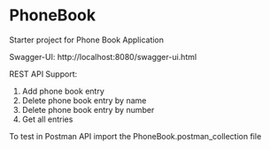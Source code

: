 # PhoneBook
Starter project for Phone Book Application

Swagger-UI: http://localhost:8080/swagger-ui.html

REST API Support:
1) Add phone book entry
2) Delete phone book entry by name
3) Delete phone book entry by number
4) Get all entries

To test in Postman API import the PhoneBook.postman_collection file